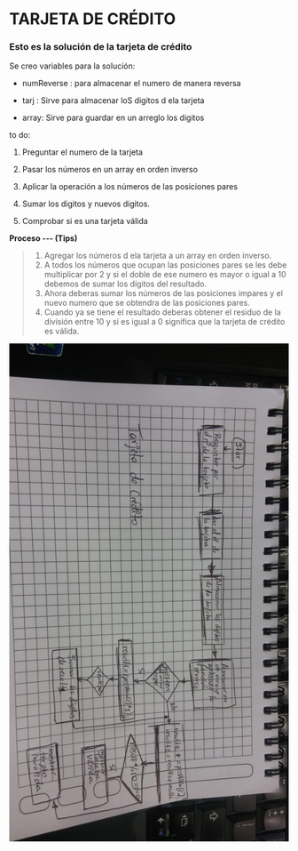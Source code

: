# TARJETA DE CRÉDITO



### Esto es la solución de la tarjeta de crédito


Se creo variables para la solución:

* numReverse : para almacenar el numero de manera reversa

* tarj : Sirve para almacenar loS digitos d ela tarjeta

* array: Sirve para guardar en un arreglo los digitos



to do:

1. Preguntar el  numero de la tarjeta

2. Pasar los números en un array en orden inverso

3. Aplicar la operación a los números de las posiciones pares

4. Sumar los digitos y nuevos digitos.

5. Comprobar si es una tarjeta válida




**Proceso --- (Tips)**



> 1. Agregar los números d ela tarjeta a un array en orden inverso.
> 2. A todos los números  que ocupan las posiciones pares se les debe multiplicar por 2 y si el doble de ese numero es mayor o igual a 10 debemos de sumar los dígitos del resultado.
> 3. Ahora deberas sumar  los números de las posiciones impares y el nuevo numero que se obtendra de las posiciones pares.
> 4. Cuando ya se tiene el resultado deberas obtener el residuo de la división entre 10 y si es igual a 0 significa que la tarjeta de crédito es válida.


![Una imagen cualquiera](foto.jpeg)